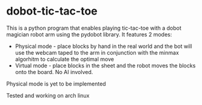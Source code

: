 # dobot-tic-tac-toe
This is a python program that enables playing tic-tac-toe with a dobot magician robot arm using the pydobot library.
It features 2 modes:
* Physical mode - place blocks by hand in the real world and the bot will use the webcam taped to the arm in conjunction with the minmax algorhitm to calculate the optimal move
* Virtual mode - place blocks in the sheet and the robot moves the blocks onto the board. No AI involved.

Physical mode is yet to be implemented

Tested and working on arch linux